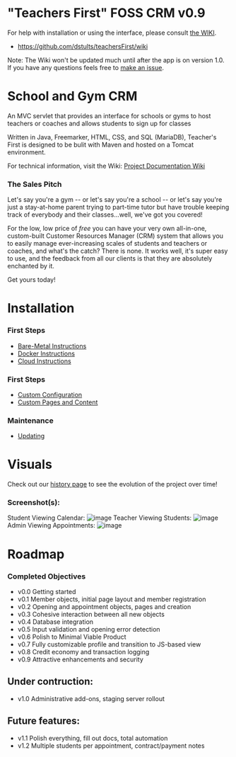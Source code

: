 # "Teachers First" FOSS CRM v0.9

For help with installation or using the interface, please consult [the WIKI](https://github.com/dstults/teachersFirst/wiki).
- https://github.com/dstults/teachersFirst/wiki

Note: The Wiki won't be updated much until after the app is on version 1.0. If you have any questions feels free to [make an issue](https://github.com/dstults/teachersFirst/issues).

# School and Gym CRM
An MVC servlet that provides an interface for schools or gyms to host teachers or coaches and allows students to sign up for classes

Written in Java, Freemarker, HTML, CSS, and SQL (MariaDB), Teacher's First is designed to be bulit with Maven and hosted on a Tomcat environment.

For technical information, visit the Wiki:
[Project Documentation Wiki](../../wiki)

### The Sales Pitch
Let's say you're a gym -- or let's say you're a school -- or let's say you're just a stay-at-home parent trying to part-time tutor but have trouble keeping track of everybody and their classes...well, we've got you covered!

For the low, low price of _free_ you can have your very own all-in-one, custom-built Customer Resources Manager (CRM) system that allows you to easily manage ever-increasing scales of students and teachers or coaches, and what's the catch? There is none. It works well, it's super easy to use, and the feedback from all our clients is that they are absolutely enchanted by it.

Get yours today!

# Installation

### First Steps
- [Bare-Metal Instructions](../../wiki/Installation,-Bare-Metal)
- [Docker Instructions](../../wiki/Installation,-Docker)
- [Cloud Instructions](../../wiki/Installation,-Cloud)

### First Steps
- [Custom Configuration](../../wiki/Custom-Configuration)
- [Custom Pages and Content](../../wiki/Custom-Content)

### Maintenance
- [Updating](../../wiki/Updating)


# Visuals

Check out our [history page](../../wiki/History) to see the evolution of the project over time!

### Screenshot(s):
Student Viewing Calendar:
![image](https://user-images.githubusercontent.com/20900852/129517889-d89ba92c-479b-4094-bd88-ad89c32aa95d.png)
Teacher Viewing Students:
![image](https://user-images.githubusercontent.com/20900852/129518087-57769414-a2a3-4cb6-b384-0fc531a3a157.png)
Admin Viewing Appointments:
![image](https://user-images.githubusercontent.com/20900852/129517721-4a7b9ed6-a036-45dd-a598-5690afda53f9.png)

# Roadmap

### Completed Objectives
 - v0.0 Getting started
 - v0.1 Member objects, initial page layout and member registration
 - v0.2 Opening and appointment objects, pages and creation
 - v0.3 Cohesive interaction between all new objects
 - v0.4 Database integration
 - v0.5 Input validation and opening error detection
 - v0.6 Polish to Minimal Viable Product
 - v0.7 Fully customizable profile and transition to JS-based view
 - v0.8 Credit economy and transaction logging
 - v0.9 Attractive enhancements and security

## Under contruction:
 - v1.0 Administrative add-ons, staging server rollout

## Future features:
 - v1.1 Polish everything, fill out docs, total automation
 - v1.2 Multiple students per appointment, contract/payment notes
